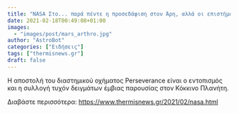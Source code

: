 ```yaml
---
title: "NASA Στο... παρά πέντε η προσεδάφιση στον Άρη, αλλά οι επιστήμονες φοβούνται τους... διαστημικούς ιούς"
date: 2021-02-18T00:49:08+01:00
images:
  - "images/post/mars_arthro.jpg"
author: "AstroBot"
categories: ["Ειδήσεις"]
tags: ["thermisnews.gr"]
draft: false
---
```


Η αποστολή του διαστημικού οχήματος Perseverance είναι ο εντοπισμός και η συλλογή τυχόν δειγμάτων έμβιας παρουσίας στον Κόκκινο Πλανήτη.

Διαβάστε περισσότερα: https://www.thermisnews.gr/2021/02/nasa.html
